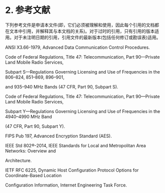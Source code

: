 # 2. 参考文献

下列参考文件是申请本文件\(即，它们必须被理解和使用，因此每个引用的文档都在文本中引用，并解释其与本文档的关系\)。对于过时的引用，只有引用的版本适用。对于未注明日期的引用，引用文件的最新版本\(包括任何修订或勘误表\)适用。



ANSI X3.66-1979, Advanced Data Communication Control Procedures.



Code of Federal Regulations, Title 47: Telecommunication, Part 90—Private Land Mobile Radio Services,

Subpart S—Regulations Governing Licensing and Use of Frequencies in the 806–824, 851–869, 896–901,

and 935–940 MHz Bands \(47 CFR, Part 90, Subpart S\).



Code of Federal Regulations, Title 47: Telecommunication, Part 90—Private Land Mobile Radio Services,

Subpart  Y—Regulations  Governing  Licensing  and  Use  of  Frequencies  in  the  4940–4990  MHz  Band

\(47 CFR, Part 90, Subpart Y\).



FIPS Pub 197, Advanced Encryption Standard \(AES\).



IEEE  Std  802®-2014,  IEEE  Standards  for  Local  and  Metropolitan  Area  Networks:  Overview  and

Architecture.



IETF  RFC  6225,  Dynamic  Host  Configuration  Protocol  Options  for  Coordinate-Based  Location

Configuration Information, Internet Engineering Task Force.

